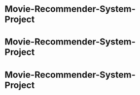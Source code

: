 # Movie-Recommender-System-Project
# Movie-Recommender-System-Project
# Movie-Recommender-System-Project
